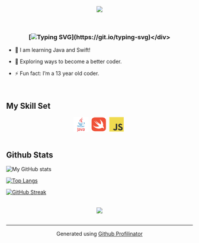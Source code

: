 <div align="center">
  <img align="center" src="https://github.com/mayankchaudhary26/Cool-Readme-ideas/blob/master/data/lofi.gif" />
<br>
<br>
<br>
</div>  
  

### <div align="center">[![Typing SVG](https://readme-typing-svg.demolab.com?font=&pause=1000&color=6F92FF&center=true&vCenter=true&multiline=true&width=435&lines=Hi!+I+am+ThyDarkSorcerer!)](https://git.io/typing-svg)</div>  
  

- 🔭 I am learning Java and Swift!  
  

- 🌱 Exploring ways to become a better coder.  
  

- ⚡ Fun fact: I’m a 13 year old coder.  
  

<br/>  


## My Skill Set  
<div align="center">  
  <img src="https://github.com/devicons/devicon/blob/master/icons/java/java-original-wordmark.svg" title="Java" alt="Java" width="40" height="40"/>&nbsp;
  <img src="https://github.com/devicons/devicon/blob/master/icons/swift/swift-original.svg" title="Swift" alt="Swift" width="40" height="40"/>&nbsp;
  <img src="https://github.com/devicons/devicon/blob/master/icons/javascript/javascript-original.svg" title="Java Script" alt="Java Script" width="40" height="40"/>&nbsp;
</div>  

<br/>  


## Github Stats  
![My GitHub stats](https://github-readme-stats.vercel.app/api?username=ThyDarkSorcerer&show_icons=true&theme=github_dark)  
  

[![Top Langs](https://github-readme-stats.vercel.app/api/top-langs/?username=ThyDarkSorcerer&layout=compact&theme=vision-friendly-dark)](https://github.com/anuraghazra/github-readme-stats)  
  

[![GitHub Streak](http://github-readme-streak-stats.herokuapp.com?user=ThyDarkSorcerer&theme=dark&background=000000)](https://git.io/streak-stats)  
  

<br/>  

<div align="center">
<img src="https://komarev.com/ghpvc/?username=ThyDarkSorcerer&&style=flat-square" align="center" />
</div>  

<br />

----
<div align="center">Generated using <a href="https://profilinator.rishav.dev/" target="_blank">Github Profilinator</a></div>

